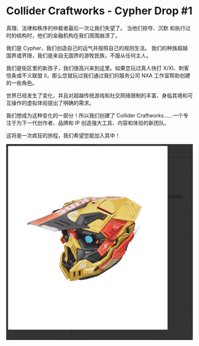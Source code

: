 # Collider Craftworks - Cypher Drop #1

真理、法律和秩序的仲裁者最后一次让我们失望了。
当他们掠夺、沉默
和执行过时的结构时，他们的金融机构在我们周围崩溃了。

我们是 Cypher，我们创造自己的运气并按照自己的规则生活。
我们的种族超越国界或界限，我们是来自无国界的游牧民族，不服从任何主人。

我们是街区里的新孩子，我们很高兴来到这里。如果您玩过真人快打 X/XI、刺客信条或不义联盟 II，那么您就玩过我们通过我们的服务公司 NXA 工作室帮助创建的一些角色。

世界已经发生了变化，并且对超越传统游戏和社交网络限制的丰富、身临其境和可互操作的虚拟体验提出了明确的需求。

我们想成为这种变化的一部分！所以我们创建了 Collider Craftworks……一个专注于为下一代创作者、品牌和 IP 创造强大工具、内容和体验的新团队。

这将是一次疯狂的旅程，我们希望您能加入其中！

![NFT](微信截图_20220902210700.png)
